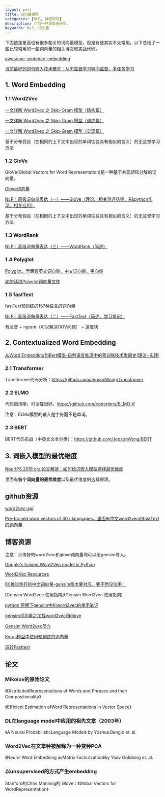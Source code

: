 ```yaml
---
layout: post
title: 词向量模型
categories: [NLP, 神经网络]
description: 介绍一些词向量模型。
keywords: NLP, 词向量
---
```


下面链接里面也有很多相关的词向量模型，但是有些其实不太常用。以下总结了一些比较常用的一些词向量的相关博文和实战代码。

[awesome-sentence-embedding](https://github.com/Separius/awesome-sentence-embedding)

[当前最好的词句嵌入技术概览：从无监督学习转向监督、多任务学习](https://zhuanlan.zhihu.com/p/37761272)

## 1. Word Embedding

### 1.1 Word2Vec

[一文详解 Word2vec 之 Skip-Gram 模型（结构篇）](https://www.leiphone.com/news/201706/PamWKpfRFEI42McI.html)

[一文详解 Word2vec 之 Skip-Gram 模型（训练篇）](https://www.leiphone.com/news/201706/eV8j3Nu8SMqGBnQB.html)

[一文详解 Word2vec 之 Skip-Gram 模型（实现篇）](https://www.leiphone.com/news/201706/QprrvzsrZCl4S2lw.html)

基于分布假设（在相同的上下文中出现的单词往往具有相似的含义）的无监督学习方法

### 1.2 GloVe

GloVe(Global Vectors for Word Representation)是一种基于共现矩阵分解的词向量。

[Glove词向量](https://nlp.stanford.edu/projects/glove/)

[NLP︱高级词向量表达（一）——GloVe（理论、相关测评结果、R&python实现、相关应用）](https://blog.csdn.net/sinat_26917383/article/details/54847240)

基于分布假设（在相同的上下文中出现的单词往往具有相似的含义）的无监督学习方法

### 1.3 WordRank

[NLP︱高级词向量表达（三）——WordRank（简述）](https://blog.csdn.net/sinat_26917383/article/details/54852214)

### 1.4 Polyglot

[Polyglot，里面有英文词向量、中文词向量、字向量](https://sites.google.com/site/rmyeid/projects/polyglot#TOC-Abstract)

[如何读取Polyglot词向量文件](http://nbviewer.jupyter.org/gist/aboSamoor/6046170)

### 1.5 fastText

[fastText预训练的157种语言的词向量](https://github.com/facebookresearch/fastText/blob/master/docs/crawl-vectors.md)

[NLP︱高级词向量表达（二）——FastText（简述、学习笔记）](https://blog.csdn.net/sinat_26917383/article/details/54850933)

有监督 + ngram（可以解决OOV问题） + 速度快

## 2. Contextualized Word Embedding

[从Word Embedding到Bert模型-自然语言处理中的预训练技术发展史(理论+实践)](https://zhuanlan.zhihu.com/p/54448555)

### 2.1 Transformer

Transformer代码分析：https://github.com/JepsonWong/Transformer

### 2.2 ELMO

代码很清晰，可读性很好。https://github.com/codertimo/ELMO-tf

注意：ELMo模型的输入是字符而不是单词。

### 2.3 BERT

BERT代码实战（中英文文本分类）：https://github.com/JepsonWong/BERT

## 3. 词嵌入模型的最优维度

[NeurIPS 2018 oral论文解读：如何给词嵌入模型选择最优维度](https://zhuanlan.zhihu.com/p/53958685)

里面有**各个词向量的最优维度**以及最优维度的选择原理。

## github资源
[word2vec-api](https://github.com/3Top/word2vec-api)

[Pre-trained word vectors of 30+ languages，里面有中文word2vec和fastText的词向量](https://github.com/Kyubyong/wordvectors)

## 博客资源

注意：训练好的word2vec和glove词向量均可以用gensim导入。

[Google's trained Word2Vec model in Python](http://mccormickml.com/2016/04/12/googles-pretrained-word2vec-model-in-python/)

[Word2Vec Resources](http://mccormickml.com/2016/04/27/word2vec-resources/)

[60维训练好的中文词向量-gensim版本要对应，要不然没法用！](https://www.cnblogs.com/Darwin2000/p/5786984.html)

[Gensim Word2vec 使用指南](Gensim Word2vec 使用指南)

[python 环境下gensim中的word2vec的使用笔记](https://blog.csdn.net/philosophyatmath/article/details/52354413)

[gensim词向量之加载word2vec和glove](https://blog.csdn.net/u010041824/article/details/70832295)

[Gensim Word2vec简介](https://blog.csdn.net/lixintong1992/article/details/51607372)

[Keras模型中使用预训练的词向量](http://www.360doc.com/content/17/0126/23/40028542_624946612.shtml)

[玩转Fasttext](http://albertxiebnu.github.io/fasttext/)

## 论文

### Mikolov的原始论文

《DistributedRepresentations of Words and Phrases and their Compositionality》

《Efficient Estimation ofWord Representations in Vector Space》

### DL在language model中应用的祖先文章（2003年）

《A Neural ProbabilisticLanguage Model》 by Yoshua Bengio et. al.

### Word2Vec在文章种被解释为一种变种PCA

《Neural Word Embedding asMatrix Factorization》by Yoav Goldberg et. al.

### 以unsupervised的方式产生embedding

Stanford的Chris Manning的 Glove：《Global Vectors for WordRepresentation》
